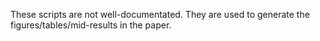 These scripts are not well-documentated. They are used to generate the figures/tables/mid-results in the paper. 